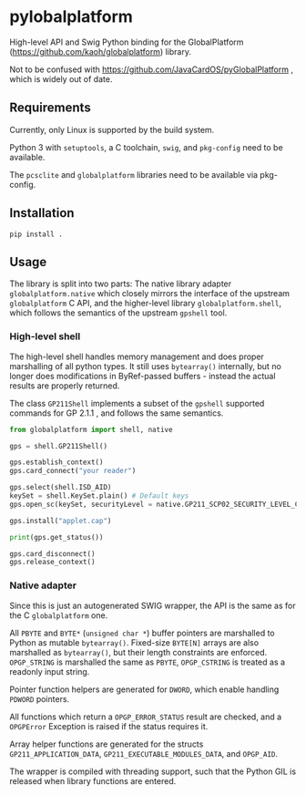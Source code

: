 # pylobalplatform

High-level API and Swig Python binding for the GlobalPlatform (https://github.com/kaoh/globalplatform) library.

Not to be confused with https://github.com/JavaCardOS/pyGlobalPlatform , which is widely out of date.

## Requirements

Currently, only Linux is supported by the build system.

Python 3 with `setuptools`, a C toolchain, `swig`, and `pkg-config` need to be available.

The `pcsclite` and `globalplatform` libraries need to be available via pkg-config.

## Installation

`pip install .`

## Usage

The library is split into two parts: The native library adapter `globalplatform.native` which closely mirrors the interface of the upstream `globalplatform` C API, and the higher-level library `globalplatform.shell`, which follows the semantics of the upstream `gpshell` tool.

### High-level shell

The high-level shell handles memory management and does proper marshalling of all python types. It still uses `bytearray()` internally, but no longer does modifications in ByRef-passed buffers - instead the actual results are properly returned.

The class `GP211Shell` implements a subset of the `gpshell` supported commands for GP 2.1.1 , and follows the same semantics.

```python
from globalplatform import shell, native

gps = shell.GP211Shell()

gps.establish_context()
gps.card_connect("your reader")

gps.select(shell.ISD_AID)
keySet = shell.KeySet.plain() # Default keys
gps.open_sc(keySet, securityLevel = native.GP211_SCP02_SECURITY_LEVEL_C_DEC_C_MAC_R_MAC)

gps.install("applet.cap")

print(gps.get_status())

gps.card_disconnect()
gps.release_context()
```

### Native adapter

Since this is just an autogenerated SWIG wrapper, the API is the same as for the C `globalplatform` one.

All `PBYTE` and `BYTE*` (`unsigned char *`) buffer pointers are marshalled to Python as mutable `bytearray()`. Fixed-size `BYTE[N]` arrays are also marshalled as `bytearray()`, but their length constraints are enforced. `OPGP_STRING` is marshalled the same as `PBYTE`, `OPGP_CSTRING` is treated as a readonly input string.

Pointer function helpers are generated for `DWORD`, which enable handling `PDWORD` pointers.

All functions which return a `OPGP_ERROR_STATUS` result are checked, and a `OPGPError` Exception is raised if the status requires it.

Array helper functions are generated for the structs `GP211_APPLICATION_DATA`, `GP211_EXECUTABLE_MODULES_DATA`, and `OPGP_AID`.

The wrapper is compiled with threading support, such that the Python GIL is released when library functions are entered.
